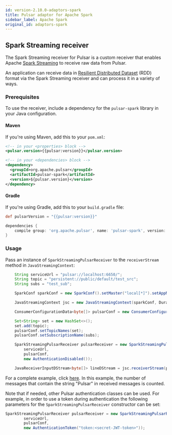 ```yaml
---
id: version-2.10.0-adaptors-spark
title: Pulsar adaptor for Apache Spark
sidebar_label: Apache Spark
original_id: adaptors-spark
---
```


## Spark Streaming receiver
The Spark Streaming receiver for Pulsar is a custom receiver that enables Apache [Spark Streaming](https://spark.apache.org/streaming/) to receive raw data from Pulsar.

An application can receive data in [Resilient Distributed Dataset](https://spark.apache.org/docs/latest/programming-guide.html#resilient-distributed-datasets-rdds) (RDD) format via the Spark Streaming receiver and can process it in a variety of ways.

### Prerequisites

To use the receiver, include a dependency for the `pulsar-spark` library in your Java configuration.

#### Maven

If you're using Maven, add this to your `pom.xml`:

```xml
<!-- in your <properties> block -->
<pulsar.version>{{pulsar:version}}</pulsar.version>

<!-- in your <dependencies> block -->
<dependency>
  <groupId>org.apache.pulsar</groupId>
  <artifactId>pulsar-spark</artifactId>
  <version>${pulsar.version}</version>
</dependency>
```

#### Gradle

If you're using Gradle, add this to your `build.gradle` file:

```groovy
def pulsarVersion = "{{pulsar:version}}"

dependencies {
    compile group: 'org.apache.pulsar', name: 'pulsar-spark', version: pulsarVersion
}
```

### Usage

Pass an instance of `SparkStreamingPulsarReceiver` to the `receiverStream` method in `JavaStreamingContext`:

```java
    String serviceUrl = "pulsar://localhost:6650/";
    String topic = "persistent://public/default/test_src";
    String subs = "test_sub";

    SparkConf sparkConf = new SparkConf().setMaster("local[*]").setAppName("Pulsar Spark Example");

    JavaStreamingContext jsc = new JavaStreamingContext(sparkConf, Durations.seconds(60));

    ConsumerConfigurationData<byte[]> pulsarConf = new ConsumerConfigurationData();

    Set<String> set = new HashSet<>();
    set.add(topic);
    pulsarConf.setTopicNames(set);
    pulsarConf.setSubscriptionName(subs);

    SparkStreamingPulsarReceiver pulsarReceiver = new SparkStreamingPulsarReceiver(
        serviceUrl,
        pulsarConf,
        new AuthenticationDisabled());

    JavaReceiverInputDStream<byte[]> lineDStream = jsc.receiverStream(pulsarReceiver);
```

For a complete example, click [here](https://github.com/apache/pulsar-adapters/blob/master/examples/spark/src/main/java/org/apache/spark/streaming/receiver/example/SparkStreamingPulsarReceiverExample.java). In this example, the number of messages that contain the string "Pulsar" in received messages is counted.

Note that if needed, other Pulsar authentication classes can be used. For example, in order to use a token during authentication the following parameters for the `SparkStreamingPulsarReceiver` constructor can be set:
```java
SparkStreamingPulsarReceiver pulsarReceiver = new SparkStreamingPulsarReceiver(
        serviceUrl,
        pulsarConf,
        new AuthenticationToken("token:<secret-JWT-token>"));
```